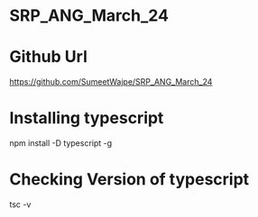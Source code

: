# SRP_ANG_March_24

# Github Url
https://github.com/SumeetWajpe/SRP_ANG_March_24

# Installing typescript
npm install -D typescript -g 

# Checking Version of typescript 
tsc -v